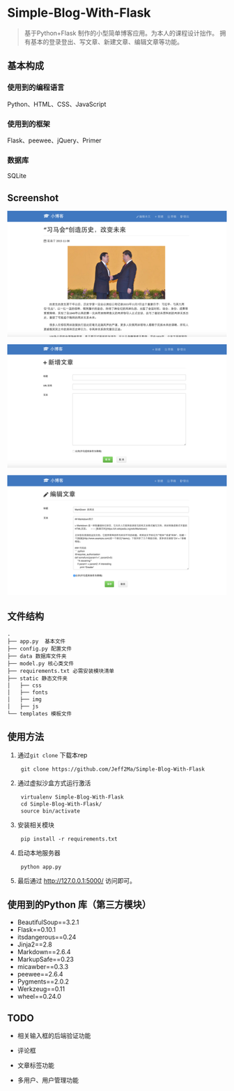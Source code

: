 # Simple-Blog-With-Flask

>  基于Python+Flask 制作的小型简单博客应用。为本人的课程设计拙作。
>  拥有基本的登录登出、写文章、新建文章、编辑文章等功能。

## 基本构成

### 使用到的编程语言

Python、HTML、CSS、JavaScript

### 使用到的框架

Flask、peewee、jQuery、Primer

### 数据库

SQLite

## Screenshot

![文章页](./static/img/screenshot1.png)

![新增文章页](./static/img/screenshot3.png)

![编辑文章页](./static/img/screenshot2.png)

## 文件结构
	.
	├── app.py  基本文件
	├── config.py 配置文件
	├── data 数据库文件夹
	├── model.py 核心类文件
	├── requirements.txt 必需安装模块清单
	├── static 静态文件夹
	│   ├── css
	│   ├── fonts
	│   ├── img
	│   ├── js
	└── templates 模板文件
 

## 使用方法

1. 通过`git clone` 下载本rep

		git clone https://github.com/Jeff2Ma/Simple-Blog-With-Flask
	

2. 通过虚拟沙盒方式运行激活

		virtualenv Simple-Blog-With-Flask
		cd Simple-Blog-With-Flask/
		source bin/activate
		
3. 安装相关模块
		
		pip install -r requirements.txt
		
4. 启动本地服务器

		python app.py
		
5. 最后通过 http://127.0.0.1:5000/ 访问即可。
		
## 使用到的Python 库（第三方模块）

- BeautifulSoup==3.2.1
- Flask==0.10.1
- itsdangerous==0.24
- Jinja2==2.8
- Markdown==2.6.4
- MarkupSafe==0.23
- micawber==0.3.3
- peewee==2.6.4
- Pygments==2.0.2
- Werkzeug==0.11
- wheel==0.24.0


## TODO

- 相关输入框的后端验证功能

- 评论框

- 文章标签功能

- 多用户、用户管理功能

